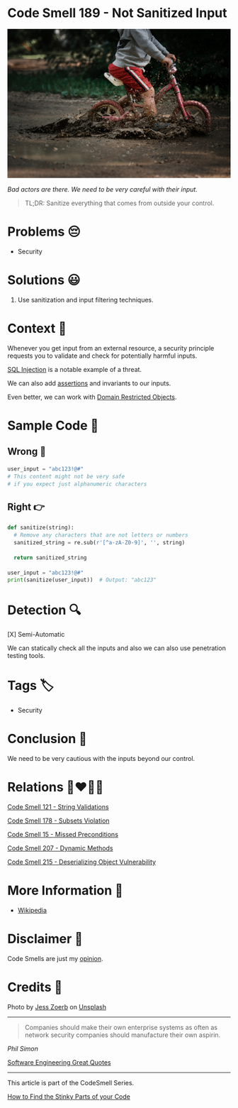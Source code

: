 # Code Smell 189 - Not Sanitized Input
            
![Code Smell 189 - Not Sanitized Input](Code%20Smell%20189%20-%20Not%20Sanitized%20Input.jpg)

*Bad actors are there. We need to be very careful with their input.*

> TL;DR: Sanitize everything that comes from outside your control.

# Problems 😔 

- Security

# Solutions 😃

1. Use sanitization and input filtering techniques.

# Context 💬

Whenever you get input from an external resource, a security principle requests you to validate and check for potentially harmful inputs.

[SQL Injection](https://en.wikipedia.org/wiki/SQL_injection) is a notable example of a threat.

We can also add [assertions](https://github.com/mcsee/Software-Design-Articles/tree/main/Articles/Code%20Smells/Code%20Smell%2015%20-%20Missed%20Preconditions/readme.md) and invariants to our inputs.

Even better, we can work with [Domain Restricted Objects](https://github.com/mcsee/Software-Design-Articles/tree/main/Articles/Code%20Smells/Code%20Smell%20178%20-%20Subsets%20Violation/readme.md).

# Sample Code 📖

## Wrong 🚫

<!-- [Gist Url](https://gist.github.com/mcsee/d72d1e6617755cd8eff723b4dba90078) -->

```python
user_input = "abc123!@#"
# This content might not be very safe 
# if you expect just alphanumeric characters
```

## Right 👉

<!-- [Gist Url](https://gist.github.com/mcsee/2c19c64f268afb946ee8560e19cf444f) -->

```python
def sanitize(string):
  # Remove any characters that are not letters or numbers
  sanitized_string = re.sub(r'[^a-zA-Z0-9]', '', string)
  
  return sanitized_string

user_input = "abc123!@#"
print(sanitize(user_input))  # Output: "abc123"
```

# Detection 🔍

[X] Semi-Automatic 

We can statically check all the inputs and also we can also use penetration testing tools.

# Tags 🏷️

- Security

# Conclusion 🏁

We need to be very cautious with the inputs beyond our control.

# Relations 👩‍❤️‍💋‍👨

[Code Smell 121 - String Validations](https://github.com/mcsee/Software-Design-Articles/tree/main/Articles/Code%20Smells/Code%20Smell%20121%20-%20String%20Validations/readme.md)

[Code Smell 178 - Subsets Violation](https://github.com/mcsee/Software-Design-Articles/tree/main/Articles/Code%20Smells/Code%20Smell%20178%20-%20Subsets%20Violation/readme.md)

[Code Smell 15 - Missed Preconditions](https://github.com/mcsee/Software-Design-Articles/tree/main/Articles/Code%20Smells/Code%20Smell%2015%20-%20Missed%20Preconditions/readme.md)

[Code Smell 207 - Dynamic Methods](https://github.com/mcsee/Software-Design-Articles/tree/main/Articles/Code%20Smells/Code%20Smell%20207%20-%20Dynamic%20Methods/readme.md)

[Code Smell 215 - Deserializing Object Vulnerability](https://github.com/mcsee/Software-Design-Articles/tree/main/Articles/Code%20Smells/Code%20Smell%20215%20-%20Deserializing%20Object%20Vulnerability/readme.md)

# More Information 📕

- [Wikipedia](https://en.wikipedia.org/wiki/SQL_injection)

# Disclaimer 📘

Code Smells are just my [opinion](https://github.com/mcsee/Software-Design-Articles/tree/main/Articles/Blogging/I%20Wrote%20More%20than%2090%20Articles%20on%202021%20Here%20is%20What%20I%20Learned/readme.md).

# Credits 🙏

Photo by [Jess Zoerb](https://unsplash.com/@jzoerb) on [Unsplash](https://unsplash.com/photos/UGCgoVmFZC0)
    
* * *

> Companies should make their own enterprise systems as often as network security companies should manufacture their own aspirin.

_Phil Simon_
 
[Software Engineering Great Quotes](https://github.com/mcsee/Software-Design-Articles/tree/main/Articles/Quotes/Software%20Engineering%20Great%20Quotes/readme.md)

* * *

This article is part of the CodeSmell Series.

[How to Find the Stinky Parts of your Code](https://github.com/mcsee/Software-Design-Articles/tree/main/Articles/Code%20Smells/How%20to%20Find%20the%20Stinky%20parts%20of%20your%20Code/readme.md)